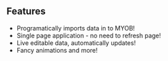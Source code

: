<h2>Features</h2>

* Programatically imports data in to MYOB! <br>
* Single page application - no need to refresh page! <br>
* Live editable data, automatically updates! <br>
* Fancy animations and more! <br>